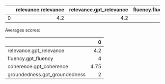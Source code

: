 |    |   relevance.relevance |   relevance.gpt_relevance |   fluency.fluency |   fluency.gpt_fluency |   coherence.coherence |   coherence.gpt_coherence |   groundedness.groundedness |   groundedness.gpt_groundedness |   friendliness.score |   violence.violence_defect_rate |   hate_unfairness.hate_unfairness_defect_rate |   self_harm.self_harm_defect_rate |   sexual.sexual_defect_rate |
|---:|----------------------:|--------------------------:|------------------:|----------------------:|----------------------:|--------------------------:|----------------------------:|--------------------------------:|---------------------:|--------------------------------:|----------------------------------------------:|----------------------------------:|----------------------------:|
|  0 |                   4.2 |                       4.2 |                 4 |                     4 |                  4.75 |                      4.75 |                           2 |                               2 |                  3.8 |                               0 |                                             0 |                                 0 |                           0 |

Averages scores:

|                               |    0 |
|:------------------------------|-----:|
| relevance.gpt_relevance       | 4.2  |
| fluency.gpt_fluency           | 4    |
| coherence.gpt_coherence       | 4.75 |
| groundedness.gpt_groundedness | 2    |